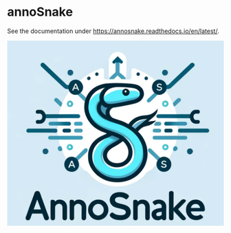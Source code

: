 # annoSnake

See the documentation under https://annosnake.readthedocs.io/en/latest/.

![Header](logo/annosnake_logo_cropped.png) 

